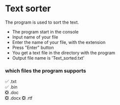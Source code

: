 # Text sorter   
The program is used to sort the text.

- The program start in the console    
- Input name of your file     
- Enter the name of your file, with the extension    
- Press "Enter" button    
- You get a text file in the directory with the program
- Output file name is 'Text_sorted.txt'


### which files the program supports
✅ .txt    
✅ .bin    
:negative_squared_cross_mark: .doc    
:negative_squared_cross_mark: .docx
:negative_squared_cross_mark: .rtf

